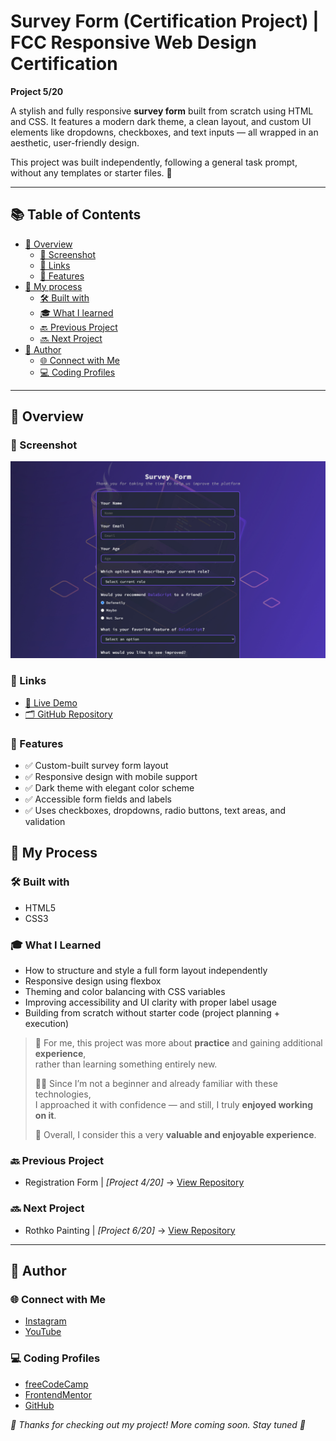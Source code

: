 # Survey Form (Certification Project) | FCC Responsive Web Design Certification

**Project 5/20**

A stylish and fully responsive **survey form** built from scratch using HTML and CSS.
It features a modern dark theme, a clean layout, and custom UI elements like dropdowns, checkboxes, and text inputs — all wrapped in an aesthetic, user-friendly design.

This project was built independently, following a general task prompt, without any templates or starter files. 🎯

---

## 📚 Table of Contents

- [🔎 Overview](#-overview)
  - [📸 Screenshot](#-screenshot)
  - [🔗 Links](#-links)
  - [📌 Features](#-features)
- [🧠 My process](#-my-process)
  - [🛠️ Built with](#️-built-with)
  - [🎓 What I learned](#-what-i-learned)
  - [🔙 Previous Project](#-previous-project)
  - [🔜 Next Project](#-next-project)
- [👤 Author](#-author)
  - [🌐 Connect with Me](#-connect-with-me)
  - [💻 Coding Profiles](#-coding-profiles)

---

## 🔎 Overview

### 📸 Screenshot

![screenshot of the project's webpage](./assets/screenshot.jpg)

### 🔗 Links

 - [🔴 Live Demo](https://dalascript.github.io/survey-form/)
 - [🗂️ GitHub Repository](https://github.com/DalaScript/survey-form)

### 📌 Features

 - ✅ Custom-built survey form layout
 - ✅ Responsive design with mobile support
 - ✅ Dark theme with elegant color scheme
 - ✅ Accessible form fields and labels
 - ✅ Uses checkboxes, dropdowns, radio buttons, text areas, and validation

## 🧠 My Process

### 🛠️ Built with

 - HTML5
 - CSS3

### 🎓 What I Learned

 - How to structure and style a full form layout independently
 - Responsive design using flexbox
 - Theming and color balancing with CSS variables
 - Improving accessibility and UI clarity with proper label usage
 - Building from scratch without starter code (project planning + execution)

  > 🚀 For me, this project was more about **practice** and gaining additional **experience**,  
  > rather than learning something entirely new.  
  >  
  > 👨‍💻 Since I’m not a beginner and already familiar with these technologies,  
  > I approached it with confidence — and still, I truly **enjoyed working on it**.  
  >  
  > 🎯 Overall, I consider this a very **valuable and enjoyable experience**.

### 🔙 Previous Project

 - Registration Form | *[Project 4/20]* → [View Repository](https://github.com/DalaScript/registration-form)

### 🔜 Next Project

 - Rothko Painting | *[Project 6/20]* → [View Repository](https://github.com/DalaScript/rothko-painting)

---

## 👤 Author

### 🌐 Connect with Me

 - [Instagram](https://www.instagram.com/DalaScript)
 - [YouTube](https://www.youtube.com/@DalaScript)

### 💻 Coding Profiles

 - [freeCodeCamp](https://www.freecodecamp.org/DalaScript)
 - [FrontendMentor](https://www.frontendmentor.io/profile/DalaScript)
 - [GitHub](https://github.com/DalaScript)

*🙌 Thanks for checking out my project! More coming soon. Stay tuned 🚀*
